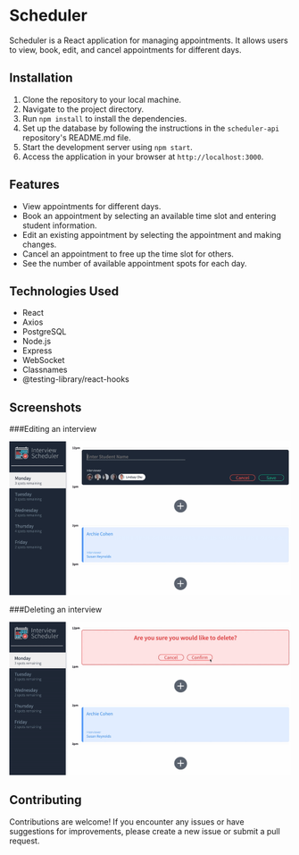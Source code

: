 # Scheduler

Scheduler is a React application for managing appointments. It allows users to view, book, edit, and cancel appointments for different days.

## Installation

1. Clone the repository to your local machine.
2. Navigate to the project directory.
3. Run `npm install` to install the dependencies.
4. Set up the database by following the instructions in the `scheduler-api` repository's README.md file.
5. Start the development server using `npm start`.
6. Access the application in your browser at `http://localhost:3000`.

## Features

- View appointments for different days.
- Book an appointment by selecting an available time slot and entering student information.
- Edit an existing appointment by selecting the appointment and making changes.
- Cancel an appointment to free up the time slot for others.
- See the number of available appointment spots for each day.

## Technologies Used

- React
- Axios
- PostgreSQL
- Node.js
- Express
- WebSocket
- Classnames
- @testing-library/react-hooks

## Screenshots

###Editing an interview

![Edit](edit.png)

###Deleting an interview

![Delete](delete.png)

## Contributing

Contributions are welcome! If you encounter any issues or have suggestions for improvements, please create a new issue or submit a pull request.
